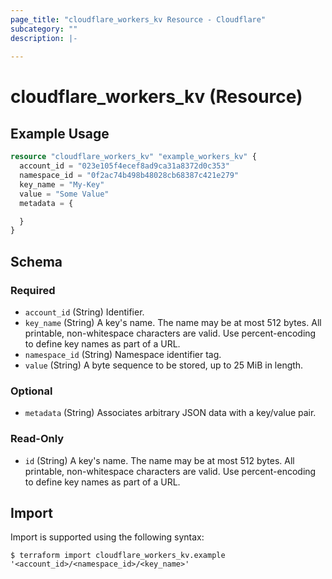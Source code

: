 ```yaml
---
page_title: "cloudflare_workers_kv Resource - Cloudflare"
subcategory: ""
description: |-
  
---
```


# cloudflare_workers_kv (Resource)



## Example Usage

```terraform
resource "cloudflare_workers_kv" "example_workers_kv" {
  account_id = "023e105f4ecef8ad9ca31a8372d0c353"
  namespace_id = "0f2ac74b498b48028cb68387c421e279"
  key_name = "My-Key"
  value = "Some Value"
  metadata = {

  }
}
```

<!-- schema generated by tfplugindocs -->
## Schema

### Required

- `account_id` (String) Identifier.
- `key_name` (String) A key's name. The name may be at most 512 bytes. All printable, non-whitespace characters are valid. Use percent-encoding to define key names as part of a URL.
- `namespace_id` (String) Namespace identifier tag.
- `value` (String) A byte sequence to be stored, up to 25 MiB in length.

### Optional

- `metadata` (String) Associates arbitrary JSON data with a key/value pair.

### Read-Only

- `id` (String) A key's name. The name may be at most 512 bytes. All printable, non-whitespace characters are valid. Use percent-encoding to define key names as part of a URL.

## Import

Import is supported using the following syntax:

```shell
$ terraform import cloudflare_workers_kv.example '<account_id>/<namespace_id>/<key_name>'
```
